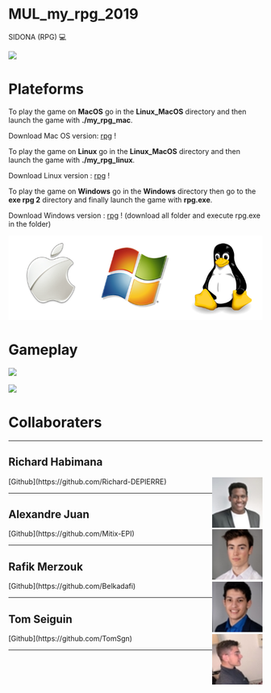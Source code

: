 # MUL_my_rpg_2019
SIDONA (RPG) :computer:

![](images/main.gif)

# Plateforms

To play the game on **MacOS** go in the **Linux_MacOS** directory and then launch the game with **./my_rpg_mac**.

Download Mac OS version: [rpg](Linux_MacOS/my_rpg_mac) !

To play the game on **Linux** go in the **Linux_MacOS** directory and then launch the game with **./my_rpg_linux**.

Download Linux version : [rpg](Linux_MacOS/my_rpg_linux) !

To play the game on **Windows** go in the **Windows** directory then go to the **exe rpg 2** directory and finally launch the game with **rpg.exe**.

Download Windows version : [rpg](Windows/exe%20rpg%202) ! (download all folder and execute rpg.exe in the folder)

![](images/windows-mac-os-linux.png)

# Gameplay

![](images/gameplay1.png)

![](images/gameplay2.png)

# Collaboraters

---

## Richard Habimana
<img align="right" width="100" height="100" src="images/rich.jpeg">
[Github](https://github.com/Richard-DEPIERRE)

---

## Alexandre Juan
<img align="right" width="100" height="100" src="images/juan.jpeg">
[Github](https://github.com/Mitix-EPI)

---

## Rafik Merzouk
<img align="right" width="100" height="100" src="images/rafik.jpeg">
[Github](https://github.com/Belkadafi)

---

## Tom Seiguin
<img align="right" width="100" height="100" src="images/tom.jpeg">
[Github](https://github.com/TomSgn)

---
